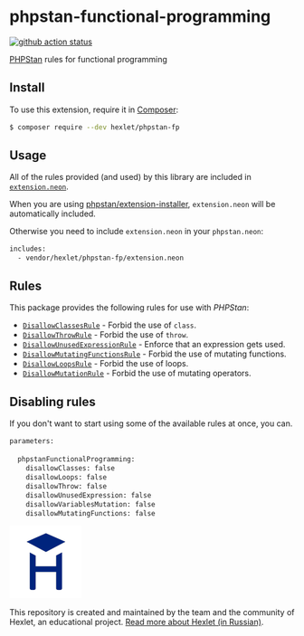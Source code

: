 # phpstan-functional-programming

[![github action status](https://github.com/Hexlet/phpstan-functional-programming/workflows/PHP%20CI/badge.svg)](https://github.com/Hexlet/phpstan-functional-programming/actions)

[PHPStan](https://phpstan.org) rules for functional programming

## Install

To use this extension, require it in [Composer](https://getcomposer.org):

```sh
$ composer require --dev hexlet/phpstan-fp
```

## Usage

All of the rules provided (and used) by this library are included in [`extension.neon`](extension.neon).

When you are using [phpstan/extension-installer](https://github.com/phpstan/extension-installer), `extension.neon` will be automatically included.

Otherwise you need to include `extension.neon` in your `phpstan.neon`:

```neon
includes:
  - vendor/hexlet/phpstan-fp/extension.neon
```

## Rules

This package provides the following rules for use with *PHPStan*:

* [`DisallowClassesRule`](docs/rules/DisallowClassesRule.md) - Forbid the use of `class`.
* [`DisallowThrowRule`](docs/rules/DisallowThrowRule.md) - Forbid the use of `throw`.
* [`DisallowUnusedExpressionRule`](docs/rules/DisallowUnusedExpressionRule.md) - Enforce that an expression gets used.
* [`DisallowMutatingFunctionsRule`](docs/rules/DisallowMutatingFunctionsRule.md) - Forbid the use of mutating functions.
* [`DisallowLoopsRule`](docs/rules/DisallowLoopsRule.md) - Forbid the use of loops.
* [`DisallowMutationRule`](docs/rules/DisallowMutationRule.md) - Forbid the use of mutating operators.

## Disabling rules

If you don't want to start using some of the available rules at once, you can.

```neon
parameters:

  phpstanFunctionalProgramming:
    disallowClasses: false
    disallowLoops: false
    disallowThrow: false
    disallowUnusedExpression: false
    disallowVariablesMutation: false
    disallowMutatingFunctions: false
```

[![Hexlet Ltd. logo](https://raw.githubusercontent.com/Hexlet/hexletguides.github.io/master/images/hexlet_logo128.png)](https://ru.hexlet.io/pages/about?utm_source=github&utm_medium=link&utm_campaign=phpstan-functional-programming)

This repository is created and maintained by the team and the community of Hexlet, an educational project. [Read more about Hexlet (in Russian)](https://ru.hexlet.io/pages/about?utm_source=github&utm_medium=link&utm_campaign=phpstan-functional-programming).
